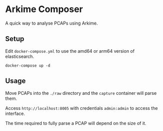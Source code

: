 # Arkime Composer

A quick way to analyse PCAPs using Arkime.

## Setup

Edit `docker-compose.yml` to use the amd64 or arm64 version of elasticsearch.

```
docker-compose up -d
```

## Usage

Move PCAPs into the `./raw` directory and the `capture` container will parse them.

Access `http://localhost:8005` with credentials `admin:admin` to access the interface.

The time required to fully parse a PCAP will depend on the size of it.
